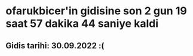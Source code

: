# ofarukbicer'in gidisine son 2 gun 19 saat 57 dakika 44 saniye kaldi

## Gidis tarihi: 30.09.2022 :(